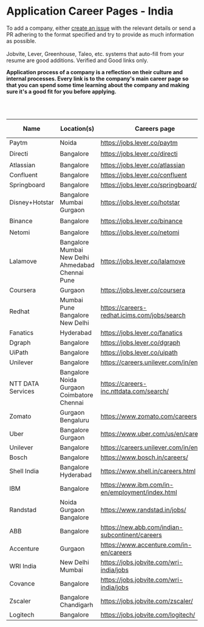 # Application Career Pages - India

To add a company, either [create an issue](https://github.com/rahbal/ApplicationCareerPagesIndia/issues) with the relevant details or send a PR adhering to the format specified and try to provide as much information as possible.
<br>
<br>
Jobvite, Lever, Greenhouse, Taleo, etc. systems that auto-fill from your resume are good additions. Verified and Good links only.
<br>

**Application process of a company is a reflection on their culture and internal processes. Every link is to the company's main career page so that you can spend some time learning about the company and making sure it's a good fit for you before applying.**

<br>
<br>


| Name  | Location(s)  |  Careers page |  Relocation bonus? |
|-------|--------------|-----------------|---------------|
| Paytm | Noida | https://jobs.lever.co/paytm | NA |     
| Directi |  Bangalore | https://jobs.lever.co/directi | ✔️ |
| Atlassian |  Bangalore | https://jobs.lever.co/atlassian | NA |
| Confluent |  Bangalore | https://jobs.lever.co/confluent | NA |
| Springboard |  Bangalore | https://jobs.lever.co/springboard/ | NA |
| Disney+Hotstar |  Bangalore <br> Mumbai <br> Gurgaon | https://jobs.lever.co/hotstar | NA |
| Binance |  Bangalore | https://jobs.lever.co/binance | ✔️ |
| Netomi |  Bangalore | https://jobs.lever.co/netomi | NA |
| Lalamove |  Bangalore <br> Mumbai <br> New Delhi <br> Ahmedabad <br> Chennai <br> Pune | https://jobs.lever.co/lalamove | NA |
| Coursera |  Gurgaon | https://jobs.lever.co/coursera | NA |
| Redhat |  Mumbai <br> Pune <br> Bangalore <br> New Delhi | https://careers-redhat.icims.com/jobs/search | ✔️ |
| Fanatics |  Hyderabad | https://jobs.lever.co/fanatics | NA |
| Dgraph | Bangalore | https://jobs.lever.co/dgraph | NA |
| UiPath |  Bangalore | https://jobs.lever.co/uipath | NA |
| Unilever |  Bangalore | https://careers.unilever.com/in/en | NA |
| NTT DATA Services |  Bangalore <br> Noida <br> Gurgaon <br> Coimbatore <br> Chennai | https://careers-inc.nttdata.com/search/ | NA |
| Zomato | Gurgaon <br> Bengaluru | https://www.zomato.com/careers | NA |
| Uber | Bangalore <br> Gurgaon | https://www.uber.com/us/en/careers/ | NA |
| Unilever | Bangalore | https://careers.unilever.com/in/en | NA |
| Bosch | Bangalore | https://www.bosch.in/careers/ | NA |
| Shell India | Bangalore <br> Hyderabad | https://www.shell.in/careers.html | NA |
| IBM | Bangalore | https://www.ibm.com/in-en/employment/index.html | NA |
| Randstad | Noida <br> Gurgaon <br> Bangalore | https://www.randstad.in/jobs/ | NA |
| ABB | Bangalore | https://new.abb.com/indian-subcontinent/careers | NA |
| Accenture | Gurgaon | https://www.accenture.com/in-en/careers | NA |
| WRI India | New Delhi <br> Mumbai | https://jobs.jobvite.com/wri-india/jobs | NA |
| Covance | Bangalore | https://jobs.jobvite.com/wri-india/jobs | NA |
| Zscaler | Bangalore <br> Chandigarh | https://jobs.jobvite.com/zscaler/ | NA |
| Logitech | Bangalore | https://jobs.jobvite.com/logitech/ | NA |







